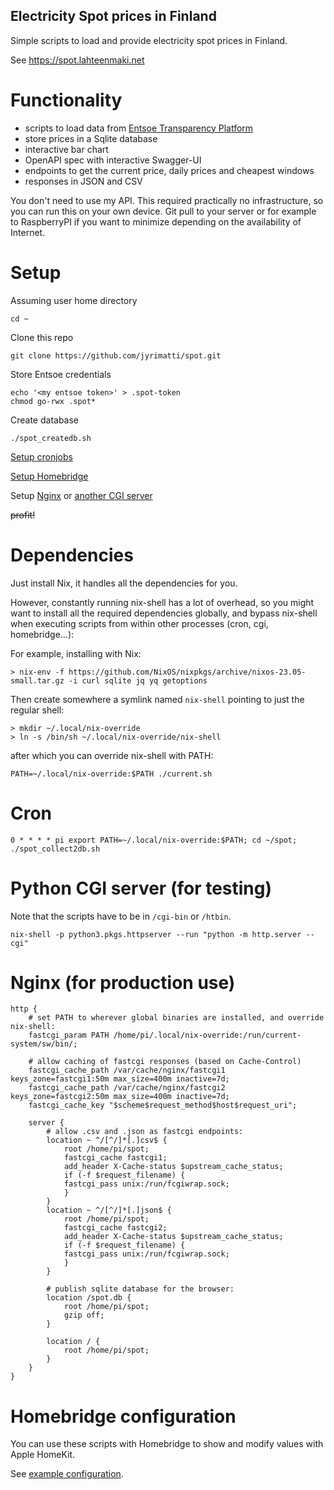 Electricity Spot prices in Finland
----------------------------------

Simple scripts to load and provide electricity spot prices in Finland.

See https://spot.lahteenmaki.net

Functionality
=============

- scripts to load data from [Entsoe Transparency Platform](https://transparency.entsoe.eu/content/static_content/Static%20content/web%20api/Guide.html)
- store prices in a Sqlite database
- interactive bar chart
- OpenAPI spec with interactive Swagger-UI
- endpoints to get the current price, daily prices and cheapest windows
- responses in JSON and CSV

You don't need to use my API. This required practically no infrastructure, so you can run this on your own device.
Git pull to your server or for example to RaspberryPI if you want to minimize depending on the availability of Internet.

Setup
=====

Assuming user home directory
```
cd ~
```

Clone this repo
```
git clone https://github.com/jyrimatti/spot.git
```

Store Entsoe credentials
```
echo '<my entsoe token>' > .spot-token
chmod go-rwx .spot*
```

Create database
```
./spot_createdb.sh
```

[Setup cronjobs](#cron)

[Setup Homebridge](#homebridge-configuration)

Setup [Nginx](#nginx-for-production-use) or [another CGI server](#python-cgi-server-for-testing)

~~profit!~~

Dependencies
============

Just install Nix, it handles all the dependencies for you.

However, constantly running nix-shell has a lot of overhead, so you might want to install all the required dependencies globally, and bypass nix-shell when executing scripts from within other processes (cron, cgi, homebridge...):

For example, installing with Nix:
```
> nix-env -f https://github.com/NixOS/nixpkgs/archive/nixos-23.05-small.tar.gz -i curl sqlite jq yq getoptions
```

Then create somewhere a symlink named `nix-shell` pointing to just the regular shell:
```
> mkdir ~/.local/nix-override
> ln -s /bin/sh ~/.local/nix-override/nix-shell
```

after which you can override nix-shell with PATH:
```
PATH=~/.local/nix-override:$PATH ./current.sh
```

Cron
====

```
0 * * * * pi export PATH=~/.local/nix-override:$PATH; cd ~/spot; ./spot_collect2db.sh
```

Python CGI server (for testing)
===============================

Note that the scripts have to be in `/cgi-bin` or `/htbin`.
```
nix-shell -p python3.pkgs.httpserver --run "python -m http.server --cgi"
```

Nginx (for production use)
==========================

```
http {
    # set PATH to wherever global binaries are installed, and override nix-shell:
    fastcgi_param PATH /home/pi/.local/nix-override:/run/current-system/sw/bin/;
    
    # allow caching of fastcgi responses (based on Cache-Control)
    fastcgi_cache_path /var/cache/nginx/fastcgi1 keys_zone=fastcgi1:50m max_size=400m inactive=7d;
    fastcgi_cache_path /var/cache/nginx/fastcgi2 keys_zone=fastcgi2:50m max_size=400m inactive=7d;
    fastcgi_cache_key "$scheme$request_method$host$request_uri";

    server {
        # allow .csv and .json as fastcgi endpoints:
        location ~ ^/[^/]*[.]csv$ {
            root /home/pi/spot;
            fastcgi_cache fastcgi1;
            add_header X-Cache-status $upstream_cache_status;
            if (-f $request_filename) {
            fastcgi_pass unix:/run/fcgiwrap.sock;
            }
        }
        location ~ ^/[^/]*[.]json$ {
            root /home/pi/spot;
            fastcgi_cache fastcgi2;
            add_header X-Cache-status $upstream_cache_status;
            if (-f $request_filename) {
            fastcgi_pass unix:/run/fcgiwrap.sock;
            }
        }

        # publish sqlite database for the browser:
        location /spot.db {
            root /home/pi/spot;
            gzip off;
        }

        location / {
            root /home/pi/spot;
        }
    }
}
```

Homebridge configuration
========================

You can use these scripts with Homebridge to show and modify values with Apple HomeKit.

See [example configuration](homebridge/config.json).
